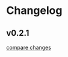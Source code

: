 # Changelog


## v0.2.1

[compare changes](https://github.com/huyujienice/nuxt3-winston-log/compare/v0.2.0...v0.2.1)

